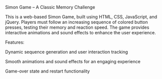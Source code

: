 Simon Game – A Classic Memory Challenge

This is a web-based Simon Game, built using HTML, CSS, JavaScript, and jQuery. Players must follow an increasing sequence of colored button presses, testing their memory and reaction speed. The game provides interactive animations and sound effects to enhance the user experience.

Features:

Dynamic sequence generation and user interaction tracking

Smooth animations and sound effects for an engaging experience

Game-over state and restart functionality
